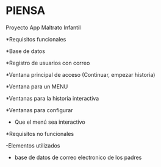 # PIENSA
Proyecto App Maltrato Infantil

*Requisitos funcionales

  *Base de datos
  
  *Registro de usuarios con correo 
  
  *Ventana principal de acceso (Continuar, empezar historia)
  
  *Ventana para un MENU
  
  *Ventanas para la historia interactiva
  
  *Ventanas para configurar
  
  * Que el menú sea interactivo
  
  
 
*Requisitos no funcionales

 -Elementos utilizados
 - base de datos de correo electronico de los padres
 
